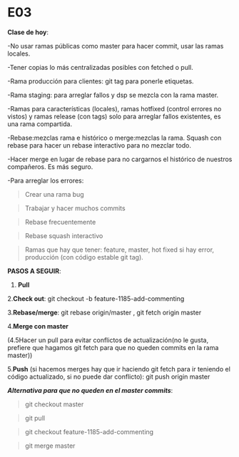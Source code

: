  <h1>E03</h1>
 
**Clase de hoy**:


-No usar ramas públicas como master para hacer commit, usar las ramas locales.

-Tener copias lo más centralizadas posibles con fetched o pull.

-Rama producción para clientes: git tag para ponerle etiquetas.

-Rama staging: para arreglar fallos y dsp se mezcla con la rama master.

-Ramas para características (locales), ramas hotfixed (control errores no vistos) y ramas release (con tags) solo para arreglar fallos existentes, es una rama compartida.

-Rebase:mezclas rama e histórico o merge:mezclas la rama. Squash con rebase para hacer un rebase interactivo para no mezclar todo.

-Hacer merge en lugar de rebase para no cargarnos el histórico de nuestros compañeros. Es más seguro.

-Para arreglar los errores:

  > Crear una rama bug
  
  > Trabajar y hacer muchos commits
  
  > Rebase frecuentemente
  
  > Rebase squash interactivo 
  
  > Ramas que hay que tener: feature, master, hot fixed si hay error, producción (con código estable git tag).
  
**PASOS A SEGUIR**: 

1. **Pull** 

2.**Check out**: git checkout -b feature-1185-add-commenting

3.**Rebase/merge**: git rebase origin/master , git fetch origin master

4.**Merge con master** 

(4.5Hacer un pull para evitar conflictos de actualización(no le gusta, prefiere que hagamos git fetch para que no queden commits en la rama master)) 

5.**Push** (si hacemos merges hay que ir haciendo git fetch para ir teniendo el código actualizado, si no puede dar conflicto): git push origin master

***Alternativa para que no queden en el master commits***: 

> git checkout master 

> git pull

> git checkout feature-1185-add-commenting

> git merge master

